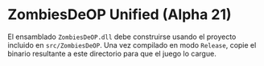# ZombiesDeOP Unified (Alpha 21)

El ensamblado `ZombiesDeOP.dll` debe construirse usando el proyecto incluido en `src/ZombiesDeOP`. Una vez compilado en modo `Release`, copie el binario resultante a este directorio para que el juego lo cargue.

